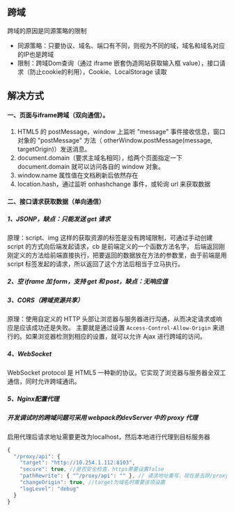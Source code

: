 ## 跨域	
跨域的原因是同源策略的限制

- 同源策略：只要协议、域名、端口有不同，则视为不同的域，域名和域名对应的IP也是跨域
- 限制：跨域Dom查询（通过 iframe 嵌套伪造网站获取输入框 value），接口请求（防止cookie的利用），Cookie、LocalStorage 读取

## 解决方式
#### 一、页面与iframe跨域（双向通信）。
1. HTML5 的 postMessage，window 上监听 "message" 事件接收信息，窗口对象的 "postMessage" 方法（ otherWindow.postMessage(message, targetOrigin)）发送消息。
2. document.domain（要求主域名相同），给两个页面指定一下 document.domain 就可以访问各自的 window 对象。
3. window.name 属性值在文档刷新后依然存在
4. location.hash，通过监听 onhashchange 事件，或轮询 url 来获取数据

#### 二、接口请求获取数据（单向通信）
##### 1、JSONP，缺点：只能发送 get 请求

原理：script、img 这样的获取资源的标签是没有跨域限制，可通过手动创建 script 的方式向后端发起请求，cb 是前端定义的一个函数方法名字，
后端返回刚刚定义的方法给前端直接执行，把要返回的数据放在方法的参数里，由于前端是用 script 标签发起的请求，所以返回了这个方法后相当于立马执行。
#####  2、空 iframe 加 form，支持 get 和 post，缺点：无响应值

##### 3、CORS（跨域资源共享）
原理：使用自定义的 HTTP 头部让浏览器与服务器进行沟通，从而决定请求或响应是应该成功还是失败。
主要就是通过设置 `Access-Control-Allow-Origin` 来进行的。如果浏览器检测到相应的设置，就可以允许 Ajax 进行跨域的访问。

##### 4、WebSocket
WebSocket protocol 是 HTML5 一种新的协议。它实现了浏览器与服务器全双工通信，同时允许跨域通讯。

##### 5、Nginx配置代理

##### 开发调试时的跨域问题可采用 webpack的devServer 中的 proxy 代理
启用代理后请求地址需要更改为localhost，然后本地进行代理到目标服务器

```javascript
{
  "/proxy/api": {
    "target": "http://10.254.1.112:8103",
    "secure": true, //是否安全检查，https需要设置false
    "pathRewrite": { "^/proxy/api": "" }, // 请求地址重写，现在是去除/proxy/api
    "changeOrigin": true, //target为域名时需要该项设置
    "logLevel": "debug"
  }
}
```

